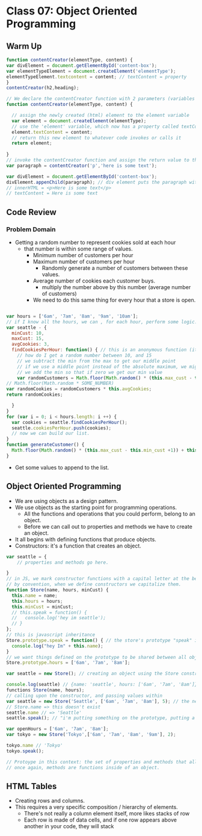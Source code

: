 # Class 07: Object Oriented Programming


## Warm Up

<!DOCTYPE html>
<html>
  <body>
    <div id="content-box"></div>
  </body>
</html>

```javascript
function contentCreator(elementType, content) {
var divElement = document.getElementById('content-box');
var elementTypeElement = document.createElement('elementType');
elementTypeElement.textcontent = content; // textContent = property
}
contentCreator(h2,heading);
```
```javascript
// We declare the contentCreator function with 2 parameters (variables only allowed to be used within this function.)
function contentCreator(elementType, content) {

  // assign the newly created (html) element to the element variable
  var element = document.createElement(elementType);
  // use the 'element' variable, which now has a property called textContent, we set this content using the textContent property
  element.textContent = content;
  // return this new element to whatever code invokes or calls it
  return element;
  
}
// invoke the contentCreator function and assign the return value to the paragraph variable.
var paragraph = contentCreator('p','here is some text');

var divElement = document.getElementById('content-box');
divElement.appenChild(paragraph); // div element puts the paragraph within it
// innerHTML = <p>Here is some text</p>
// textContent = Here is some text
```
## Code Review

### Problem Domain
- Getting a random number to represent cookies sold at each hour
  - that number is within some range of values. 
    - Minimum number of customers per hour
    - Maximum number of customers per hour
        - Randomly generate a number of customers between these values. 
    - Average number of cookies each customer buys.
      - multiply the number above by this number (average number of customers)
    - We need to do this same thing for every hour that a store is open. 

 

```javascript

var hours = ['6am', '7am', '8am', '9am', '10am'];
// if I know all the hours, we can , for each hour, perform some logic. 
var seattle - {
  minCust: 10,
  maxCust: 15,
  avgCookies: 3,
  findCookiesPerHour: function() { // this is an anonymous function (it doesn't get (or rather require) a function name);
    // how do I get a random number between 10, and 15
    // we subtract the min from the max to get our middle point
    // if we use a middle point instead of the absolute maximum, we might overshoot our max value when we add the minimum
    // we add the min so that if zero we get our min value
    var randomCustomers = Math.floor(Math.random() * (this.max_cust - this.min_cust + 1)) + this.min_cust; // nick's example underscore NOT REQUIRED. it's just a variable name.
// Math.floor(Math.random * SOME_NUMBER)
var randomCookies = randomCustomers * this.avgCookies;
return randomCookies;

  }
}
for (var i = 0; i < hours.length: i ++) {
  var cookies = seattle.findCookiesPerHour();
  seattle.cookiesPerHour.push(cookies);
  // now we can build our list. 
}
function generateCustomer() {
  Math.floor(Math.random() * (this.max_cust - this.min_cust +1)) + this.min_cust;
}
```
- Get some values to append to the list.

## Object Oriented Programming

- We are using objects as a design pattern.
- We use objects as the starting point for programming operations. 
  - All the functions and operations that you could perform, belong to an object. 
  - Before we can call out to properties and methods we have to create an object. 
- It all begins with defining functions that produce objects. 
- Constructors: it's a function that creates an object. 

```javascript
var seattle = {
    // properties and methods go here.

}
// in JS, we mark constructor functions with a capital letter at the beginning.
// by convention, when we define constructors we capitalize them.
function Store(name, hours, minCust) {
  this.name = name;
  this.hours = hours;
  this.minCust = minCust;
  // this.speak = function() {
  //   console.log('hey im seattle');
  // }
};
// this is javascript inheritance
Store.prototype.speak = function() { // the store's prototype "speak" is equal to the function
  console.log("hey Im" + this.name);
}
// we want things defined on the prototype to be shared between all objects created with that constructor.
Store.prototype.hours = ['6am', '7am', '8am'];

var seattle = new Store(); // creating an object using the Store constructor function

console.log(seattle) // {name: 'seattle', hours: ['6am', '7am', '8am']}
functions Store(name, hours);
// calling upon the constructor, and passing values within
var seattle = new Store('Seattle', ['6am', '7am', '8am'], 5); // the new keyword activates constructor powers within this function
// Store.name => this doesn't exist
seattle.name // => 'Seattle'
seattle.speak(); // "i'm putting something on the prototype, putting a method on the object" 

var openHours = ['6am', '7am', '8am'];
var tokyo = new Store('Tokyo',['6am', '7am', '8am', '9am'], 2);

tokyo.name // 'Tokyo'
tokyo.speak();

// Protoype in this context: the set of properties and methods that all objects that are associate with the contructor receive.
// once again, methods are functions inside of an object.
```
## HTML Tables

- Creating rows and columns.
- This requires a very specific composition / hierarchy of elements.
  - There's not really a column element itself, more likes stacks of row
  - Each row is made of data cells, and if one row appears above another in your code, they will stack 

